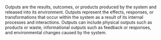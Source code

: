 
Outputs are the results, outcomes, or products produced by the system and released into its environment. Outputs represent the effects, responses, or transformations that occur within the system as a result of its internal processes and interactions. Outputs can include physical outputs such as products or waste, informational outputs such as feedback or responses, and environmental changes caused by the system.